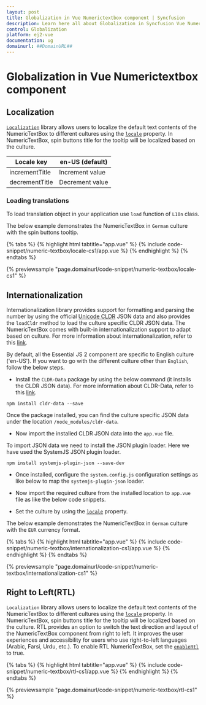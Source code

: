 ```yaml
---
layout: post
title: Globalization in Vue Numerictextbox component | Syncfusion
description: Learn here all about Globalization in Syncfusion Vue Numerictextbox component of Syncfusion Essential JS 2 and more.
control: Globalization 
platform: ej2-vue
documentation: ug
domainurl: ##DomainURL##
---
```


# Globalization in Vue Numerictextbox component

## Localization

[`Localization`](../common/localization/) library allows users to localize the default text contents of the NumericTextBox to different cultures using the [`locale`](https://ej2.syncfusion.com/vue/documentation/api/numerictextbox#locale) property. In NumericTextBox, spin buttons title for the tooltip will be localized based on the culture.

| Locale key | en-US (default)  |
|------|------|
| incrementTitle |  Increment value |
| decrementTitle |  Decrement value |

### Loading translations

To load translation object in your application use `load` function of `L10n` class.

The below example demonstrates the NumericTextBox in `German` culture with the spin buttons tooltip.

{% tabs %}
{% highlight html tabtitle="app.vue" %}
{% include code-snippet/numeric-textbox/locale-cs1/app.vue %}
{% endhighlight %}
{% endtabs %}
        
{% previewsample "page.domainurl/code-snippet/numeric-textbox/locale-cs1" %}

## Internationalization

Internationalization library provides support for formatting and parsing the number by using the official [Unicode CLDR](http://cldr.unicode.org/) JSON data and also provides the `loadCldr` method to load the culture specific CLDR JSON data. The NumericTextBox comes with built-in
internationalization support to adapt based on culture. For more information about internationalization, refer to this [link](../common/internationalization/).

By default, all the Essential JS 2  component are specific to English culture ('en-US'). If you want to go with the different culture other than `English`, follow the below steps.

* Install the `CLDR-Data` package by using the below command (it installs the CLDR JSON data). For more information about CLDR-Data, refer to this [link](http://cldr.unicode.org/index/cldr-spec/json).

```
npm install cldr-data --save
```

Once the package installed, you can find the culture specific JSON data under the location `/node_modules/cldr-data`.

* Now import the installed CLDR JSON data into the `app.vue` file.

To import JSON data we need to install the JSON plugin loader. Here we have used the SystemJS JSON plugin loader.

```
npm install systemjs-plugin-json --save-dev
```

* Once installed, configure the `system.config.js` configuration settings as like below to map the `systemjs-plugin-json` loader.

* Now import the required culture from the installed location to `app.vue` file as like the below code snippets.

* Set the culture by using the [`locale`](https://ej2.syncfusion.com/vue/documentation/api/numerictextbox#locale) property.

The below example demonstrates the NumericTextBox in `German` culture with the `EUR` currency format.

{% tabs %}
{% highlight html tabtitle="app.vue" %}
{% include code-snippet/numeric-textbox/internationalization-cs1/app.vue %}
{% endhighlight %}
{% endtabs %}
        
{% previewsample "page.domainurl/code-snippet/numeric-textbox/internationalization-cs1" %}

## Right to Left(RTL)

`Localization` library allows users to localize the default text contents of the NumericTextBox to different cultures using the [`locale`](https://ej2.syncfusion.com/vue/documentation/api/numerictextbox#locale) property. In NumericTextBox, spin buttons title for the tooltip will be localized based on the culture.
RTL provides an option to switch the text direction and layout of the NumericTextBox component from right to left. It improves the user experiences and accessibility for users who use right-to-left languages (Arabic, Farsi, Urdu, etc.). To enable RTL NumericTextBox, set the [`enableRtl`](https://ej2.syncfusion.com/vue/documentation/api/numerictextbox#enablertl) to true.

{% tabs %}
{% highlight html tabtitle="app.vue" %}
{% include code-snippet/numeric-textbox/rtl-cs1/app.vue %}
{% endhighlight %}
{% endtabs %}
        
{% previewsample "page.domainurl/code-snippet/numeric-textbox/rtl-cs1" %}
